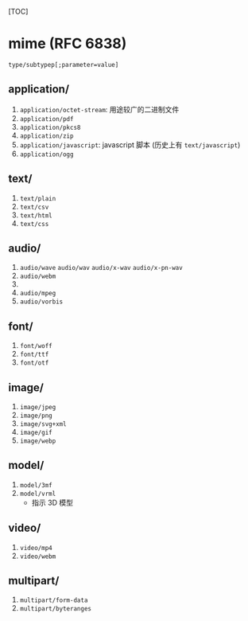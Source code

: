 [TOC]
# mime (RFC 6838)
`type/subtypep[;parameter=value]`
## application/
1. `application/octet-stream`: 用途较广的二进制文件
2. `application/pdf`
3. `application/pkcs8`
4. `application/zip`
5. `application/javascript`: javascript 脚本 (历史上有 `text/javascript`)
6. `application/ogg`

## text/
1. `text/plain`
2. `text/csv`
3. `text/html`
4. `text/css`

## audio/
1. `audio/wave` `audio/wav` `audio/x-wav` `audio/x-pn-wav`
2. `audio/webm`
3. 
1. `audio/mpeg`
2. `audio/vorbis`

## font/
1. `font/woff`
2. `font/ttf`
3. `font/otf`

## image/
1. `image/jpeg`
2. `image/png`
3. `image/svg+xml`
4. `image/gif`
5. `image/webp`

## model/
1. `model/3mf`
2. `model/vrml`
    + 指示 3D 模型

## video/
1. `video/mp4`
2. `video/webm`

## multipart/
1. `multipart/form-data`
2. `multipart/byteranges`